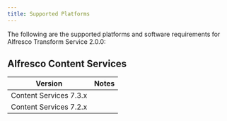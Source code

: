 ```yaml
---
title: Supported Platforms
---
```


The following are the supported platforms and software requirements for Alfresco Transform Service 2.0.0:

## Alfresco Content Services

|Version|Notes|
|-------|-----|
|Content Services 7.3.x||
|Content Services 7.2.x||
